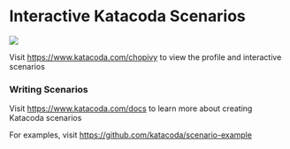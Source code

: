 # Interactive Katacoda Scenarios

[![](http://shields.katacoda.com/katacoda/chopivy/count.svg)](https://www.katacoda.com/chopivy "Get your profile on Katacoda.com")

Visit https://www.katacoda.com/chopivy to view the profile and interactive scenarios

### Writing Scenarios
Visit https://www.katacoda.com/docs to learn more about creating Katacoda scenarios

For examples, visit https://github.com/katacoda/scenario-example
